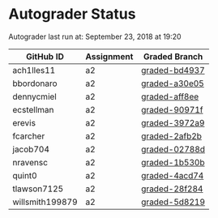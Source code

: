 # Autograder Status
Autograder last run at: September 23, 2018 at 19:20

| GitHub ID | Assignment | Graded Branch |
|-----------|------------|---------------|
| ach1lles11 | a2 | [graded-bd4937](https://github.com/Fall2018COMP401-001/a2-ach1lles11/tree/graded-bd4937) | 
| bbordonaro | a2 | [graded-a30e05](https://github.com/Fall2018COMP401-001/a2-bbordonaro/tree/graded-a30e05) | 
| dennycmiel | a2 | [graded-aff8ee](https://github.com/Fall2018COMP401-001/a2-dennycmiel/tree/graded-aff8ee) | 
| ecstellman | a2 | [graded-90971f](https://github.com/Fall2018COMP401-001/a2-ecstellman/tree/graded-90971f) | 
| erevis | a2 | [graded-3972a9](https://github.com/Fall2018COMP401-001/a2-erevis/tree/graded-3972a9) | 
| fcarcher | a2 | [graded-2afb2b](https://github.com/Fall2018COMP401-001/a2-fcarcher/tree/graded-2afb2b) | 
| jacob704 | a2 | [graded-02788d](https://github.com/Fall2018COMP401-001/a2-jacob704/tree/graded-02788d) | 
| nravensc | a2 | [graded-1b530b](https://github.com/Fall2018COMP401-001/a2-nravensc/tree/graded-1b530b) | 
| quint0 | a2 | [graded-4acd74](https://github.com/Fall2018COMP401-001/a2-quint0/tree/graded-4acd74) | 
| tlawson7125 | a2 | [graded-28f284](https://github.com/Fall2018COMP401-001/a2-tlawson7125/tree/graded-28f284) | 
| willsmith199879 | a2 | [graded-5d8219](https://github.com/Fall2018COMP401-001/a2-willsmith199879/tree/graded-5d8219) | 
